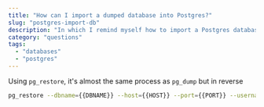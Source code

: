 ```yaml
---
title: "How can I import a dumped database into Postgres?"
slug: "postgres-import-db"
description: "In which I remind myself how to import a Postgres database"
category: "questions"
tags:
  - "databases"
  - "postgres"
---
```


Using `pg_restore`, it's almost the same process as `pg_dump` but in reverse

```bash
pg_restore --dbname={{DBNAME}} --host={{HOST}} --port={{PORT}} --username={{USERNAME}} --password --jobs 2 {{NAME}}.dump
```
